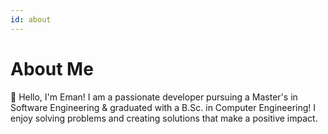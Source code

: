 ```yaml
---
id: about
---
```


# About Me

🚀 Hello, I'm Eman! I am a passionate developer pursuing a Master's in Software Engineering & graduated with a B.Sc. in Computer Engineering! I enjoy solving problems and creating solutions that make a positive impact.
